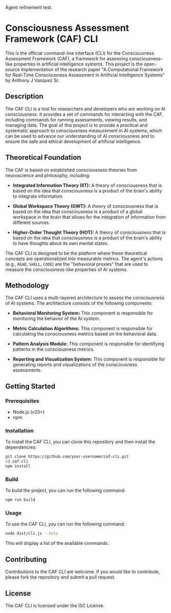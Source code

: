 Agent refinement test.

# Consciousness Assessment Framework (CAF) CLI

This is the official command-line interface (CLI) for the Consciousness Assessment Framework (CAF), a framework for assessing consciousness-like properties in artificial intelligence systems. This project is the open-source implementation of the research paper "A Computational Framework for Real-Time Consciousness Assessment in Artificial Intelligence Systems" by Anthony J Vasquez Sr.

## Description

The CAF CLI is a tool for researchers and developers who are working on AI consciousness. It provides a set of commands for interacting with the CAF, including commands for running assessments, viewing results, and managing data. The goal of this project is to provide a practical and systematic approach to consciousness measurement in AI systems, which can be used to advance our understanding of AI consciousness and to ensure the safe and ethical development of artificial intelligence.

## Theoretical Foundation

The CAF is based on established consciousness theories from neuroscience and philosophy, including:

*   **Integrated Information Theory (IIT):** A theory of consciousness that is based on the idea that consciousness is a product of the brain's ability to integrate information.

*   **Global Workspace Theory (GWT):** A theory of consciousness that is based on the idea that consciousness is a product of a global workspace in the brain that allows for the integration of information from different sources.

*   **Higher-Order Thought Theory (HOT):** A theory of consciousness that is based on the idea that consciousness is a product of the brain's ability to have thoughts about its own mental states.

The CAF CLI is designed to be the platform where these theoretical concepts are operationalized into measurable metrics. The agent's actions (e.g., `READ`, `SHELL`, `CODE`) are the "behavioral proxies" that are used to measure the consciousness-like properties of AI systems.

## Methodology

The CAF CLI uses a multi-layered architecture to assess the consciousness of AI systems. The architecture consists of the following components:

*   **Behavioral Monitoring System:** This component is responsible for monitoring the behavior of the AI system.

*   **Metric Calculation Algorithms:** This component is responsible for calculating the consciousness metrics based on the behavioral data.

*   **Pattern Analysis Module:** This component is responsible for identifying patterns in the consciousness metrics.

*   **Reporting and Visualization System:** This component is responsible for generating reports and visualizations of the consciousness assessments.

## Getting Started

### Prerequisites

*   Node.js (v20+)
*   npm

### Installation

To install the CAF CLI, you can clone this repository and then install the dependencies:

```bash
git clone https://github.com/your-username/caf-cli.git
cd caf-cli
npm install
```

### Build

To build the project, you can run the following command:

```bash
npm run build
```

### Usage

To use the CAF CLI, you can run the following command:

```bash
node dist/cli.js --help
```

This will display a list of the available commands.

## Contributing

Contributions to the CAF CLI are welcome. If you would like to contribute, please fork the repository and submit a pull request.

## License

The CAF CLI is licensed under the ISC License.